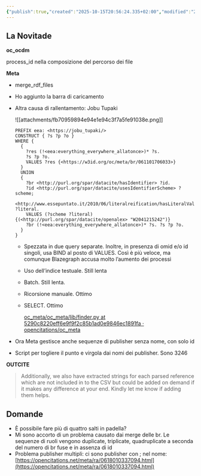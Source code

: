 ```yaml
---
{"publish":true,"created":"2025-10-15T20:56:24.335+02:00","modified":"2025-10-15T20:56:24.336+02:00","cssclasses":""}
---
```



## La Novitade

**oc_ocdm**

process_id nella composizione del percorso dei file

**Meta**

- merge_rdf_files
- Ho aggiunto la barra di caricamento
- Altra causa di rallentamento: Jobu Tupaki
    
    ![[attachments/fb70959894e94e1e94c3f7a5fe91038e.png]]
    
    ```sparql
    PREFIX eea: <https://jobu_tupaki/>
    CONSTRUCT { ?s ?p ?o } 
    WHERE {
      {
        ?res (!<eea:everything_everywhere_allatonce>)* ?s. 
        ?s ?p ?o.
        VALUES ?res {<https://w3id.org/oc/meta/br/061101706033>}
      }
      UNION
      {
        ?br <http://purl.org/spar/datacite/hasIdentifier> ?id.
        ?id <http://purl.org/spar/datacite/usesIdentifierScheme> ?scheme;
            <http://www.essepuntato.it/2010/06/literalreification/hasLiteralValue> ?literal.
        VALUES (?scheme ?literal) {(<http://purl.org/spar/datacite/openalex> "W2041215242")}
        ?br (!<eea:everything_everywhere_allatonce>)* ?s. ?s ?p ?o. 
      }
    }
    ```
    
    - Spezzata in due query separate. Inoltre, in presenza di omid e/o id singoli, usa BIND al posto di VALUES. Così è più veloce, ma comunque Blazegraph accusa molto l’aumento dei processi
    - Uso dell’indice testuale. Still lenta
    - Batch. Still lenta.
    - Ricorsione manuale. Ottimo
    - SELECT. Ottimo
        
        [oc_meta/oc_meta/lib/finder.py at 5290c8220eff6e9f9f2c85b1ad0e9846ec1891fa · opencitations/oc_meta](https://github.com/opencitations/oc_meta/blob/5290c8220eff6e9f9f2c85b1ad0e9846ec1891fa/oc_meta/lib/finder.py#L686)
        
- Ora Meta gestisce anche sequenze di publisher senza nome, con solo id
- Script per togliere il punto e virgola dai nomi dei publisher. Sono 3246

**OUTCITE**

> Additionally, we also have extracted strings for each parsed reference which are not included in to the CSV but could be added on demand if it makes any difference at your end. Kindly let me know if adding them helps.
> 

## Domande

- È possibile fare più di quattro salti in padella?
- Mi sono accorto di un problema causato dai merge delle br. Le sequenze di ruoli vengono duplicate, triplicate, quadruplicate a seconda del numero di br fuse e in assenza di id
- Problema publisher multipli: ci sono publisher con ; nel nome: [https://opencitations.net/meta/ra/0618010337094.html](https://opencitations.net/meta/ra/0618010337094.html)
